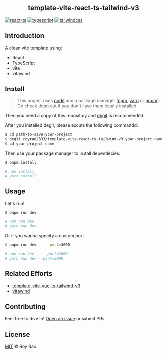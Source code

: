 <h2 align='center'>template-vite-react-ts-tailwind-v3</h2>

[![react-ts](https://img.shields.io/static/v1?label=React&message=^18&style=for-the-badge&labelColor=FFFFFF&logo=react&color=61DAFB)](https://reactjs.org/) [![typescript](https://img.shields.io/static/v1?label=TypeScript&message=^4.4&style=for-the-badge&labelColor=FFFFFF&logo=typescript&color=3178C6)](https://www.typescriptlang.org/) [![tailwindcss](https://img.shields.io/static/v1?label=Tailwind%20CSS&message=^3&style=for-the-badge&labelColor=FFFFFF&logo=tailwindcss&color=06B6D4)](https://www.typescriptlang.org/)

## Introduction

A clean [vite](https://vitejs.dev/) template using:

- React
- TypeScript
- vite
- vitawind

## Install

> This project uses [node](http://nodejs.org) and a package manager ([npm](https://npmjs.com), [yarn](https://yarnpkg.com/) or [pnpm](https://pnpm.io/)). Go check them out if you don't have them locally installed.

Then you need a copy of this repository and [degit](https://github.com/Rich-Harris/degit) is recommended.

After you installed degit, please excute the following commandd:

```sh
$ cd path-to-save-your-project
$ degit royrao2333/template-vite-react-ts-tailwind-v3 your-project-name
$ cd your-project-name
```

Then use your package manager to install dependecies:

```sh
$ pnpm install

# npm install
# yarn install
```

## Usage

Let's run!

```sh
$ pnpm run dev

# npm run dev
# yarn run dev
```

Or if you wanna specify a custom port:

```sh
$ pnpm run dev -- --port=3000

# npm run dev -- --port=3000
# yarn run dev --port=3000
```

## Related Efforts

- [template-vite-vue-ts-tailwind-v3](https://github.com/huibizhang/template-vite-vue-ts-tailwind-v3)
- [vitawind](https://github.com/huibizhang/vitawind)

## Contributing

Feel free to dive in! [Open an issue](https://github.com/RoyRao2333/template-vite-react-ts-tailwind-v3/issues/new) or submit PRs.

## License

[MIT](LICENSE) © Roy Rao

